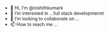 - 👋 Hi, I’m @nishithkumark
- 👀 I’m interested in ...full stack developmennt
- 💞️ I’m looking to collaborate on ...
- 📫 How to reach me ...

<!---
nishithkumark/nishithkumark is a ✨ special ✨ repository because its `README.md` (this file) appears on your GitHub profile.
You can click the Preview link to take a look at your changes.
--->
